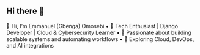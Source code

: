 ## Hi there 👋

👋 Hi, I’m Emmanuel (Gbenga) Omosebi
	•	🔹 Tech Enthusiast | Django Developer | Cloud & Cybersecurity Learner 
	•	🔹 Passionate about building scalable systems and automating workflows
	•	🔹 Exploring Cloud, DevOps, and AI integrations


<!--
**Gbenga-EO/Gbenga-EO** is a ✨ _special_ ✨ repository because its `README.md` (this file) appears on your GitHub profile.

Here are some ideas to get you started:

- 🔭 I’m currently working on ...
- 🌱 I’m currently learning ...
- 👯 I’m looking to collaborate on ...
- 🤔 I’m looking for help with ...
- 💬 Ask me about ...
- 📫 How to reach me: ...
- 😄 Pronouns: ...
- ⚡ Fun fact: ...
-->
